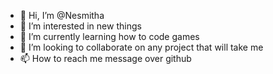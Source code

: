- 👋 Hi, I’m @Nesmitha
- 👀 I’m interested in new things
- 🌱 I’m currently learning how to code games
- 💞️ I’m looking to collaborate on any project that will take me
- 📫 How to reach me message over github

<!---
Nesmitha/Nesmitha is a ✨ special ✨ repository because its `README.md` (this file) appears on your GitHub profile.
You can click the Preview link to take a look at your changes.
--->
